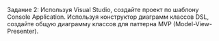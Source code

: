 Задание 2:
Используя Visual Studio, создайте проект по шаблону Console Application.
Используя конструктор диаграмм классов DSL, создайте общую диаграмму классов для паттерна MVP
(Model-View-Presenter).
